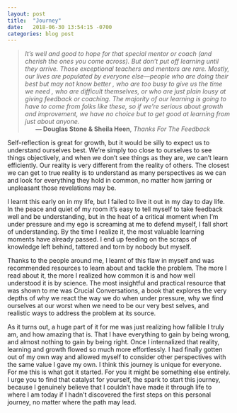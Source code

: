 ```yaml
---
layout: post
title:  "Journey"
date:   2018-06-30 13:54:15 -0700
categories: blog post
---
```


>*It’s well and good to hope for that special mentor or coach (and cherish the ones you come across). But don’t put off learning until they arrive. Those exceptional teachers and mentors are rare. Mostly, our lives are populated by everyone else—people who are doing their best but may not know better , who are too busy to give us the time we need , who are difficult themselves, or who are just plain lousy at giving feedback or coaching. The majority of our learning is going to have to come from folks like these, so if we’re serious about growth and improvement, we have no choice but to get good at learning from just about anyone.*       
>&nbsp;&nbsp;&nbsp;&nbsp;&nbsp;&nbsp;__&mdash; Douglas Stone & Sheila Heen__, *Thanks For The Feedback*

Self-reflection is great for growth, but it would be silly to expect us to understand ourselves best. We’re simply too close to ourselves to see things objectively, and when we don’t see things as they are, we can’t learn efficiently. Our reality is very different from the reality of others. The closest we can get to true reality is to understand as many perspectives as we can and look for everything they hold in common, no matter how jarring or unpleasant those revelations may be. 

I learnt this early on in my life, but I failed to live it out in my day to day life. In the peace and quiet of my room it’s easy to tell myself to take feedback well and be understanding, but in the heat of a critical moment when I’m under pressure and my ego is screaming at me to defend myself, I fall short of understanding. By the time I realize it, the most valuable learning moments have already passed. I end up feeding on the scraps of knowledge left behind, tattered and torn by nobody but myself. 

Thanks to the people around me, I learnt of this flaw in myself and was recommended resources to learn about and tackle the problem. The more I read about it, the more I realized how common it is and how well understood it is by science. The most insightful and practical resource that was shown to me was Crucial Conversations, a book that explores the very depths of why we react the way we do when under pressure, why we find ourselves at our worst when we need to be our very best selves, and realistic ways to address the problem at its source.

As it turns out, a huge part of it for me was just realizing how fallible I truly am, and how amazing that is. That I have everything to gain by being wrong, and almost nothing to gain by being right. Once I internalized that reality, learning and growth flowed so much more effortlessly. I had finally gotten out of my own way and allowed myself to consider other perspectives with the same value I gave my own.  I think this journey is unique for everyone. For me this is what got it started. For you it might be something else entirely. I urge you to find that catalyst for yourself, the spark to start this journey, because I genuinely believe that I couldn’t have made it through life to where I am today if I hadn’t discovered the first steps on this personal journey, no matter where the path may lead. 












